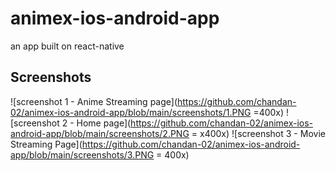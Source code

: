 # animex-ios-android-app
an app built on react-native 

## Screenshots

![screenshot 1 - Anime Streaming page](https://github.com/chandan-02/animex-ios-android-app/blob/main/screenshots/1.PNG =400x)
![screenshot 2 - Home page](https://github.com/chandan-02/animex-ios-android-app/blob/main/screenshots/2.PNG = x400x)
![screenshot 3 - Movie Streaming Page](https://github.com/chandan-02/animex-ios-android-app/blob/main/screenshots/3.PNG = 400x)